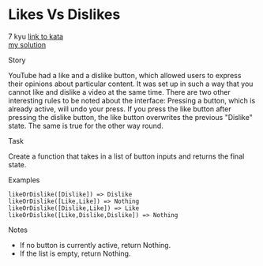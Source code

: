 # Likes Vs Dislikes
7 kyu
[link to kata](https://www.codewars.com/kata/62ad72443809a4006998218a/train/javascript)
<br>
[my solution](./kata.js)

Story

YouTube had a like and a dislike button, which allowed users to express their opinions about particular content. It was set up in such a way that you cannot like and dislike a video at the same time. There are two other interesting rules to be noted about the interface: Pressing a button, which is already active, will undo your press. If you press the like button after pressing the dislike button, the like button overwrites the previous "Dislike" state. The same is true for the other way round.

Task

Create a function that takes in a list of button inputs and returns the final state.

Examples
```
likeOrDislike([Dislike]) => Dislike
likeOrDislike([Like,Like]) => Nothing
likeOrDislike([Dislike,Like]) => Like
likeOrDislike([Like,Dislike,Dislike]) => Nothing
```
Notes

- If no button is currently active, return Nothing.
- If the list is empty, return Nothing.